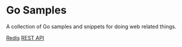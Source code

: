 # Go Samples

A collection of Go samples and snippets for doing web related things.

[Redis](./redis/README.md)
[REST API](./rest-api/README.md)
